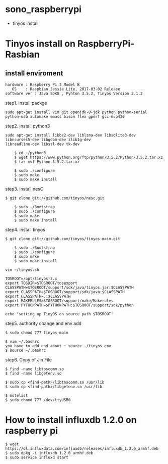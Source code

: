 # sono_raspberrypi

* tinyos install


# Tinyos install on RaspberryPi-Rasbian

## install enviroment

    hardware : Raspberry Pi 3 Model B
       OS    : Raspbian Jessie Lite, 2017-03-02 Release
    software ver : Java SDK8 , Pyhton 3.5.2, Tinyos Version 2.1.2
    
    
step1. install packge
```
sudo apt-get install vim git openjdk-8-jdk python python-serial python-usb automake emacs bison flex gperf gcc-msp430
```
step2. install python3

```
sudo apt-get install libbz2-dev liblzma-dev libsqlite3-dev libncurses5-dev libgdbm-dev zlib1g-dev 
libreadline-dev libssl-dev tk-dev

```

``` $ mkdir ~/python3
    $ cd ~/python3
    $ wget https://www.python.org/ftp/python/3.5.2/Python-3.5.2.tar.xz
    $ tar xvf Python-3.5.2.tar.xz
```    
   
``` $ cd python-3.5.2
    $ sudo ./configure
    $ sudo make
    $ sudo make install
```    
step3. install nesC
```
$ git clone git://github.com/tinyos/nesc.git
```

``` $ cd nesc
    $ sudo ./Bootstrap
    $ sudo ./configure
    $ sudo make
    $ sudo make install
```

step4. install tinyos
```
$ git clone git://github.com/tinyos/tinyos-main.git
```

``` $ cd tinyos-main/tools
    $ sudo ./Bootstrap
    $ sudo ./configure
    $ sudo make
    $ sudo make install
```
```
vim ~/tinyos.sh
```
```
TOSROOT=/opt/tinyos-2.x
export TOSDIR=$TOSROOT/tosexport 
CLASSPATH=$TOSROOT/support/sdk/java/tinyos.jar:$CLASSPATH
export CLASSPATH=$TOSROOT/support/sdk/java:$CLASSPATH
export CLASSPATH=.:$CLASSPATH
export MAKERULES=$TOSROOT/support/make/Makerules
export PYTHONPATH=$PYTHONPATH:$TOSROOT/support/sdk/python

echo "setting up TinyOS on source path $TOSROOT"
```

step5. authority change and env add
```
$ sudo chmod 777 tinyos-main
````

```
$ vim ~/.bashrc
you have to add end about : source ~/tinyos.env
$ source ~/.bashrc
```

step6. Copy of Jin File
```
$ find -name libtoscomm.so
$ find -name libgetenv.so
````
```
$ sudo cp <find-path>/libtoscomm.so /usr/lib
$ sudo cp <find-path>/libgetenv.so /usr/lib
```
```
$ motelist
$ sudo chmod 777 /dev/ttyUSB0
```
# How to install influxdb 1.2.0 on raspberry pi

```
$ wget https://dl.influxdata.com/influxdb/releases/influxdb_1.2.0_armhf.deb
$ sudo dpkg -i influxdb_1.2.0_armhf.deb
$ sudo service influxd start
```


